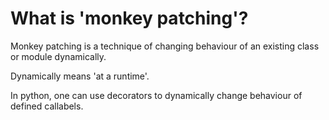 # What is 'monkey patching'?

Monkey patching is a technique of changing behaviour of an existing class or module dynamically.  

Dynamically means 'at a runtime'.  

In python, one can use decorators to dynamically change behaviour of defined callabels.  
